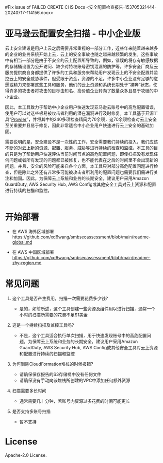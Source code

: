#Fix issue of FAILED CREATE CHS Docs <安全配置检查报告-153705321444-20240717-114156.docx>


# 亚马逊云配置安全扫描 - 中小企业版

云上安全建设是用户上云之后需要非常重视的一部分工作，近些年来随着越来越多的企业的业务系统开始上云，云上的安全事故也随之越来越频繁的发生。这些事故中有相当一部分是由于不安全的云上配置所导致的，例如，错误的将存有敏感数据的存储桶设置为公开访问、缺少对特权账号密钥泄漏的防护等。许多安全厂商及云服务提供商自身都提供了许多的工具和服务来帮助用户发现云上的不安全配置并监控云上的安全威胁事件，但受限于资金，资源的不足，许多中小企业没有足够的意愿或精力来部署这些工具和服务，他们的云上资源和系统长期处于“裸奔”状态，使得许多的攻击者将攻击的目标由知名、高价值企业转向了数量众多且易于攻破的中小企业。

因此，本工具致力于帮助中小企业用户快速发现亚马逊云账号中的高危配置错误，使用户可以对这些极易被攻击者利用的潜在漏洞进行及时修复。本工具基于开源工具“[Prowler](https://github.com/prowler-cloud/prowler)”，并将其中的240多项检查精简为70余项，这70余项检查对云上安全至关重要并且易于修复，因此非常适合中小企业用户快速进行云上安全的基础加固。

需要说明的是，安全建设不是一次性的工作，安全需要我们持续的投入，我们应该不断的对云上新的资源、配置、服务、威胁等进行持续的检查和监控。本工具的目的只是为了帮助用户快速评估当前时间节点的高危配置问题，即使扫描没有发现任何问题或者所有发现的问题都已被修复，也不能代表在之后的时间里不会出现新的问题。并且，安全的风险可能来自各个方面，本工具只对部分高危配置问题进行检查，但是除此之外还有非常多可能被攻击者所利用的配置问题也需要我们需进行关注和加固。因此，为保障云上系统和业务的长期安全，建议用户采用Amazon GuardDuty, AWS Security Hub, AWS Config或其他安全工具对云上资源和配置进行持续的扫描和监控。
<br />
<br />

# 开始部署

- 在 AWS 海外区域部署
https://github.com/xd6wang/smbsecassessment/blob/main/readme-global.md

- 在 AWS 中国区域部署
https://github.com/xd6wang/smbsecassessment/blob/main/readme-zhy-region.md


# 常见问题

1. 这个工具是否产生费用，扫描一次需要花费多少钱?
    + 是的，如前所述，这个工具创建一些资源及组件用以进行扫描，通常一个小时的扫描所需要的花费不足$1美金

2. 这是一个持续扫描及监控工具吗?
    + 不是，这个工具适合执行单次扫描，用于快速发现账号中的高危配置问题，为保障云上系统和业务的长期安全，建议用户采用Amazon GuardDuty, AWS Security Hub, AWS Config或其他安全工具对云上资源和配置进行持续的扫描和监控
  
3.	为何删除CloudFormation堆栈的时候报错?
    + 请确保保存报告的S3存储桶中没有任何文件
    + 请确保没有手动向该堆栈所创建的VPC中添加任何额外资源

1. 扫描需要多长时间
    + 通常需要几十分钟，若账号内资源过多花费的时间可能更长
  
2. 是否支持多账号扫描
    + 暂不支持



# License

Apache-2.0 License.
